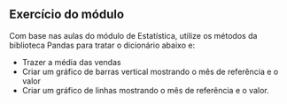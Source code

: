 ## Exercício do módulo

Com base nas aulas do módulo de Estatística, utilize os métodos da biblioteca Pandas para tratar o dicionário abaixo e:
- Trazer a média das vendas
- Criar um gráfico de barras vertical mostrando o mês de referência e o valor
- Criar um gráfico de linhas mostrando o mês de referência e o valor.